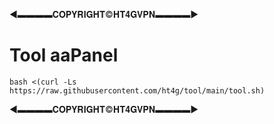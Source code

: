 ◄▬▬▬▬𝐂𝐎𝐏𝐘𝐑𝐈𝐆𝐇𝐓©𝐇𝐓𝟒𝐆𝐕𝐏𝐍▬▬▬▬►
# Tool aaPanel
```
bash <(curl -Ls https://raw.githubusercontent.com/ht4g/tool/main/tool.sh)
```
◄▬▬▬▬𝐂𝐎𝐏𝐘𝐑𝐈𝐆𝐇𝐓©𝐇𝐓𝟒𝐆𝐕𝐏𝐍▬▬▬▬►
